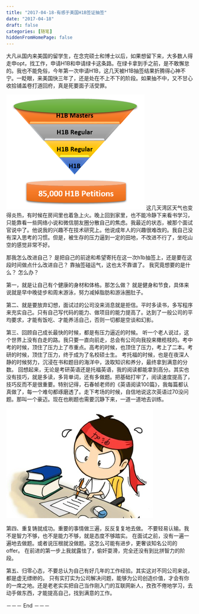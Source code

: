 ```yaml
---
title: "2017-04-18-有感于美国H1B签证抽签"
date: "2017-04-18"
draft: false
categories: [随笔]
hiddenFromHomePage: false
---
```

大凡从国内来美国的留学生，在念完硕士和博士以后，如果想留下来，大多数人得走申opt，找工作，申请H1B和申请绿卡这条路。在绿卡拿到手之前，是不敢懈怠的。我也不能免俗，今年第一次申请H1B，这几天被H1B抽签结果折腾得心神不宁。一眨眼，来美国快三年了，还是处在不上不下的阶段。如果抽不中，又不甘心收拾铺盖卷打道回府，真是死要面子活受罪。 

![H1B 2017](/static/images/leetcode/1647554-2262ee4694f9a8cf.png)
这几天湾区天气也变得炎热，有时候在房间里也着急上火。晚上回到家里，也不能冷静下来看书学习，只能靠看一些网络小说和微信朋友圈分散自己的焦虑。我最近的状态，被那个面试官说中了。他说我的兴趣不在技术研究上。他说成年人的兴趣很难改的。我自己没有深入思考的习惯。但是，被生存的压力逼到一定的田地，不改进不行了，坐吃山空的感觉非常不好。

那我怎么改进自己？ 是把自己的前途和希望寄托在这一次h1b抽签上，还是要在这段时间做点什么改进自己？ 靠抽签碰运气，这也太不靠谱了。 我究竟想要的是什么？ 怎么办？

第一，就是让自己有个健康的身材和体格。那怎么做？ 就是健身和节食，具体来说就是早中晚徒步和周末游泳，努力减掉脂肪和游泳圈肚子。

第二、就是要放弃幻想，面试过的公司没来消息就是拒信。平时多读书，多写程序来充实自己。只有自己写代码的能力、做项目的能力提高了。达到了一般公司的平均要求，才能有饭吃、才能养活自己，否则一切都是空谈和幻影。

第三、回顾自己成长最快的时候，都是有压力逼近的时候。 听一个老人说过，这个世界上没有白走的路。我只要一直向前走，总会有公司向我投来橄榄枝的。考中考的时候，顶住了压力上了市重点。高考的时候，也顶住了压力，考上了二本。考研的时候，顶住了压力，终于成为了名校硕士生。 考托福的时候，也是在夜深人静的时候努力，沉浸在书和题目的海洋中，汲取知识和养分，最终拿到满意的分数。 回想起来，无论是考研英语还是托福英语，我的阅读都能拿到高分。其实也没有技巧，就是多读，多背单词，还有多做题。把基础打牢了，阅读速度提高了，技巧反而不是很重要。特别记得，石春帧老师的《英语阅读100篇》，我每篇都认真做了，每一个难句都琢磨透了。走下考场的时候，自信地说这次英语过70没问题。那叫一个豪迈。现在也刷题也需要沉静下来，一道一道地去训练。


![加油](/static/images/leetcode/1647554-16887f5e708538bc.png)

第四、重复铸就成功。重要的事情做三遍，反反复复地去做。 不要轻易认输。我不是智力不够，也不是能力不够，就是态度不够踏实。 在面试之前，没有一遍一遍地去做题。或者说压根就没做题。这怎么可能有进步，更奢谈知名公司的offer。 在前进的第一步上我就露怯了，偷奸耍滑，完全还没有到比拼智力的阶段。

第五、归零心态，不要总认为自己有好几年的工作经验。其实这对不同公司来说，都是虚无缥缈的。 只有实打实为公司解决问题，能够为公司创造价值，才会有你的一席之地。还是老老实实把自己当作刚入门的互联网新人，孜孜不倦地学习，去动手做东西，才能提高自己，找到满意的工作。


－－－ End －－－
